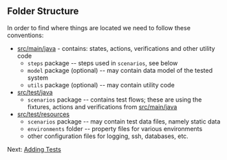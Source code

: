 ## Folder Structure

In order to find where things are located we need to follow these conventions:

- [src/main/java](src/main/java) - contains: states, actions, verifications and
  other utility code
    - `steps` package -- steps used in `scenarios`, see below
    - `model` package (optional) -- may contain data model of the tested system
    - `utils` package (optional) -- may contain utility code
- [src/test/java](src/test/java)
    - `scenarios` package -- contains test flows; these are using the fixtures,
      actions and verifications from [src/main/java](src/main/java)
- [src/test/resources](src/test/resources)
    - `scenarios` package -- may contain test data files, namely static data
    - `environments` folder -- property files for various environments
    - other configuration files for logging, ssh, databases, etc.

Next: [Adding Tests](adding-tests.html)
